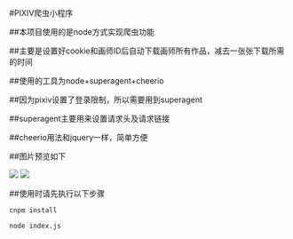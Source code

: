 #PIXIV爬虫小程序

##本项目使用的是node方式实现爬虫功能

##主要是设置好cookie和画师ID后自动下载画师所有作品，减去一张张下载所需的时间

##使用的工具为node+superagent+cheerio

##因为pixiv设置了登录限制，所以需要用到superagent

##superagent主要用来设置请求头及请求链接

##cheerio用法和jquery一样，简单方便

##图片预览如下

![](https://s1.ax1x.com/2018/02/23/9aAVA0.jpg)
![](https://s1.ax1x.com/2018/02/23/9UjRc6.png)

##使用时请先执行以下步骤
```
cnpm install

node index.js
```
